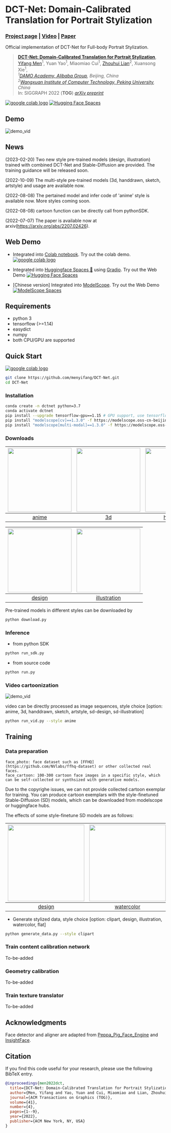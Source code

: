 # DCT-Net: Domain-Calibrated Translation for Portrait Stylization

### [Project page](https://menyifang.github.io/projects/DCTNet/DCTNet.html) |  [Video](https://www.youtube.com/watch?v=Y8BrfOjXYQM) | [Paper](https://arxiv.org/abs/2207.02426)

Official implementation of DCT-Net for Full-body Portrait Stylization.


> [**DCT-Net: Domain-Calibrated Translation for Portrait Stylization**](arxiv_url_coming_soon),             
> [Yifang Men](https://menyifang.github.io/)<sup>1</sup>, Yuan Yao<sup>1</sup>, Miaomiao Cui<sup>1</sup>, [Zhouhui Lian](https://www.icst.pku.edu.cn/zlian/)<sup>2</sup>, Xuansong Xie<sup>1</sup>,        
> _<sup>1</sup>[DAMO Academy, Alibaba Group](https://damo.alibaba.com), Beijing, China_  
> _<sup>2</sup>[Wangxuan Institute of Computer Technology, Peking University](https://www.icst.pku.edu.cn/), China_     
> In: SIGGRAPH 2022 (**TOG**) 
> *[arXiv preprint](https://arxiv.org/abs/2207.02426)* 

<a href="https://colab.research.google.com/github/menyifang/DCT-Net/blob/main/notebooks/inference.ipynb"><img src="https://colab.research.google.com/assets/colab-badge.svg" alt="google colab logo"></a> 
[![Hugging Face Spaces](https://img.shields.io/badge/%F0%9F%A4%97%20Hugging%20Face-Spaces-blue)](https://huggingface.co/spaces/SIGGRAPH2022/DCT-Net)


## Demo
![demo_vid](assets/demo.gif)


## News
(2023-02-20) Two new style pre-trained models (design, illustration) trained with combined DCT-Net and Stable-Diffusion are provided. The training guidance will be released soon.

(2022-10-09) The multi-style pre-trained models (3d, handdrawn, sketch, artstyle) and usage are available now. 

(2022-08-08) The pertained model and infer code of 'anime' style is available now. More styles coming soon.

(2022-08-08) cartoon function can be directly call from pythonSDK.

(2022-07-07) The paper is available now at arxiv(https://arxiv.org/abs/2207.02426).


## Web Demo
- Integrated into [Colab notebook](https://colab.research.google.com/github/menyifang/DCT-Net/blob/main/notebooks/inference.ipynb). Try out the colab demo.<a href="https://colab.research.google.com/github/menyifang/DCT-Net/blob/main/notebooks/inference.ipynb"><img src="https://colab.research.google.com/assets/colab-badge.svg" alt="google colab logo"></a> 

- Integrated into [Huggingface Spaces 🤗](https://huggingface.co/spaces) using [Gradio](https://github.com/gradio-app/gradio). Try out the Web Demo [![Hugging Face Spaces](https://img.shields.io/badge/%F0%9F%A4%97%20Hugging%20Face-Spaces-blue)](https://huggingface.co/spaces/SIGGRAPH2022/DCT-Net)

- [Chinese version] Integrated into [ModelScope](https://modelscope.cn/#/models). Try out the Web Demo [![ModelScope Spaces](
https://img.shields.io/badge/ModelScope-Spaces-blue)](https://modelscope.cn/#/models/damo/cv_unet_person-image-cartoon_compound-models/summary)

## Requirements
* python 3
* tensorflow (>=1.14)
* easydict
* numpy
* both CPU/GPU are supported


## Quick Start
<a href="https://colab.research.google.com/github/menyifang/DCT-Net/blob/main/notebooks/inference.ipynb"><img src="https://colab.research.google.com/assets/colab-badge.svg" alt="google colab logo"></a> 


```bash
git clone https://github.com/menyifang/DCT-Net.git
cd DCT-Net

```

### Installation
```bash
conda create -n dctnet python=3.7
conda activate dctnet
pip install --upgrade tensorflow-gpu==1.15 # GPU support, use tensorflow for CPU only
pip install "modelscope[cv]==1.3.0" -f https://modelscope.oss-cn-beijing.aliyuncs.com/releases/repo.html
pip install "modelscope[multi-modal]==1.3.0" -f https://modelscope.oss-cn-beijing.aliyuncs.com/releases/repo.html
```

### Downloads

| [<img src="description/sim_anime.png" width="200px">](https://modelscope.cn/models/damo/cv_unet_person-image-cartoon_compound-models/summary) | [<img src="description/sim_3d.png" width="200px">](https://modelscope.cn/models/damo/cv_unet_person-image-cartoon-3d_compound-models/summary) | [<img src="description/sim_handdrawn.png" width="200px">](https://modelscope.cn/models/damo/cv_unet_person-image-cartoon-handdrawn_compound-models/summary)| [<img src="description/sim_sketch.png" width="200px">](https://modelscope.cn/models/damo/cv_unet_person-image-cartoon-sketch_compound-models/summary)| [<img src="description/sim_artstyle.png" width="200px">](https://modelscope.cn/models/damo/cv_unet_person-image-cartoon-artstyle_compound-models/summary)|
|:--:|:--:|:--:|:--:|:--:| 
| [anime](https://modelscope.cn/models/damo/cv_unet_person-image-cartoon_compound-models/summary) | [3d](https://modelscope.cn/models/damo/cv_unet_person-image-cartoon-3d_compound-models/summary) | [handdrawn](https://modelscope.cn/models/damo/cv_unet_person-image-cartoon-handdrawn_compound-models/summary) | [sketch](https://modelscope.cn/models/damo/cv_unet_person-image-cartoon-sketch_compound-models/summary) | [artstyle](https://modelscope.cn/models/damo/cv_unet_person-image-cartoon-artstyle_compound-models/summary) | 

| [<img src="description/sim_design.png" width="200px">](https://modelscope.cn/models/damo/cv_unet_person-image-cartoon-sd-design_compound-models/summary) | [<img src="description/sim_illu.png" width="200px">](https://modelscope.cn/models/damo/cv_unet_person-image-cartoon-sd-illustration_compound-models/summary) |
|:--:|:--:| 
| [design](https://modelscope.cn/models/damo/cv_unet_person-image-cartoon-sd-design_compound-models/summary) | [illustration](https://modelscope.cn/models/damo/cv_unet_person-image-cartoon-sd-illustration_compound-models/summary)

Pre-trained models in different styles can be downloaded by
```bash
python download.py
```

### Inference

- from python SDK
```bash
python run_sdk.py
```

- from source code
```bash
python run.py
```

### Video cartoonization

![demo_vid](assets/video.gif)

video can be directly processed as image sequences, style choice [option: anime, 3d, handdrawn, sketch, artstyle, sd-design, sd-illustration]

```bash
python run_vid.py --style anime
```


## Training

### Data preparation
```
face_photo: face dataset such as [FFHQ](https://github.com/NVlabs/ffhq-dataset) or other collected real faces.
face_cartoon: 100-300 cartoon face images in a specific style, which can be self-collected or synthsized with generative models.
```
Due to the copyrighe issues, we can not provide collected cartoon exemplar for training. You can produce cartoon exemplars with the style-finetuned Stable-Diffusion (SD) models, which can be downloaded from modelscope or huggingface hubs.

The effects of some style-finetune SD models are as follows:

| [<img src="description/sim1.png" width="240px">](https://modelscope.cn/models/damo/cv_cartoon_stable_diffusion_design/summary) | [<img src="description/sim2.png" width="240px">](https://modelscope.cn/models/damo/cv_cartoon_stable_diffusion_watercolor) | [<img src="description/sim3.png" width="240px">](https://modelscope.cn/models/damo/cv_cartoon_stable_diffusion_illustration/summary)| [<img src="description/sim4.png" width="240px">](https://modelscope.cn/models/damo/cv_cartoon_stable_diffusion_clipart/summary)| [<img src="description/sim5.png" width="240px">](https://modelscope.cn/models/damo/cv_cartoon_stable_diffusion_flat/summary)|
|:--:|:--:|:--:|:--:|:--:| 
| [design](https://modelscope.cn/models/damo/cv_cartoon_stable_diffusion_design/summary) | [watercolor](https://modelscope.cn/models/damo/cv_cartoon_stable_diffusion_watercolor/summary) | [illustration](https://modelscope.cn/models/damo/cv_cartoon_stable_diffusion_illustration/summary) | [clipart](https://modelscope.cn/models/damo/cv_cartoon_stable_diffusion_clipart/summary) | [flat](https://modelscope.cn/models/damo/cv_cartoon_stable_diffusion_flat/summary) | 

- Generate stylized data, style choice [option: clipart, design, illustration, watercolor, flat]
```bash
python generate_data.py --style clipart
```


### Train content calibration network 
To-be-added

### Geometry calibration
To-be-added

### Train texture translator
To-be-added





## Acknowledgments

Face detector and aligner are adapted from [Peppa_Pig_Face_Engine](https://github.com/610265158/Peppa_Pig_Face_Engine
) and [InsightFace](https://github.com/TreB1eN/InsightFace_Pytorch).



## Citation

If you find this code useful for your research, please use the following BibTeX entry.

```bibtex
@inproceedings{men2022dct,
  title={DCT-Net: Domain-Calibrated Translation for Portrait Stylization},
  author={Men, Yifang and Yao, Yuan and Cui, Miaomiao and Lian, Zhouhui and Xie, Xuansong},
  journal={ACM Transactions on Graphics (TOG)},
  volume={41},
  number={4},
  pages={1--9},
  year={2022},
  publisher={ACM New York, NY, USA}
}
```







